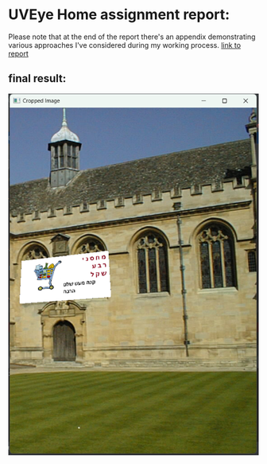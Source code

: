 # UVEye Home assignment report:
Please note that at the end of the report there's an appendix demonstrating various approaches I've considered during my working process.
[link to report](https://docs.google.com/document/d/1ImG9TAE9i-IiTpC0AIGpZBStswpKMKCunKI3-yBpvfE/edit?usp=sharing)

## final result:
![image](https://github.com/noabu/UVEyeHomeTask/blob/master/result_image.png)


